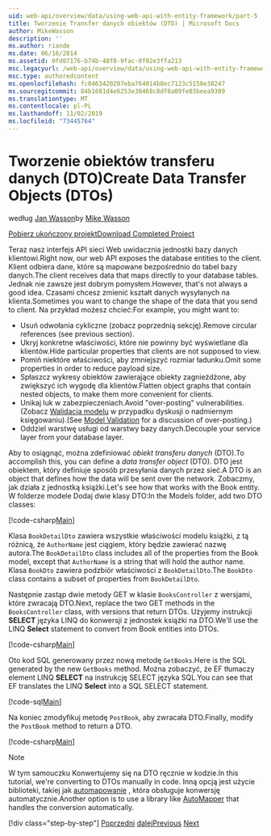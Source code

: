 ```yaml
---
uid: web-api/overview/data/using-web-api-with-entity-framework/part-5
title: Tworzenie Transfer danych obiektów (DTO) | Microsoft Docs
author: MikeWasson
description: ''
ms.author: riande
ms.date: 06/16/2014
ms.assetid: 0fd07176-b74b-48f0-9fac-0f02e3ffa213
msc.legacyurl: /web-api/overview/data/using-web-api-with-entity-framework/part-5
msc.type: authoredcontent
ms.openlocfilehash: fc0463420207eba764014b8ec7123c5150e38247
ms.sourcegitcommit: 84b1681d4e6253e30468c8df8a09fe03beea9309
ms.translationtype: MT
ms.contentlocale: pl-PL
ms.lasthandoff: 11/02/2019
ms.locfileid: "73445764"
---
```

# <a name="create-data-transfer-objects-dtos"></a><span data-ttu-id="9b061-102">Tworzenie obiektów transferu danych (DTO)</span><span class="sxs-lookup"><span data-stu-id="9b061-102">Create Data Transfer Objects (DTOs)</span></span>

<span data-ttu-id="9b061-103">według [Jan Wasson](https://github.com/MikeWasson)</span><span class="sxs-lookup"><span data-stu-id="9b061-103">by [Mike Wasson](https://github.com/MikeWasson)</span></span>

[<span data-ttu-id="9b061-104">Pobierz ukończony projekt</span><span class="sxs-lookup"><span data-stu-id="9b061-104">Download Completed Project</span></span>](https://github.com/MikeWasson/BookService)

<span data-ttu-id="9b061-105">Teraz nasz interfejs API sieci Web uwidacznia jednostki bazy danych klientowi.</span><span class="sxs-lookup"><span data-stu-id="9b061-105">Right now, our web API exposes the database entities to the client.</span></span> <span data-ttu-id="9b061-106">Klient odbiera dane, które są mapowane bezpośrednio do tabel bazy danych.</span><span class="sxs-lookup"><span data-stu-id="9b061-106">The client receives data that maps directly to your database tables.</span></span> <span data-ttu-id="9b061-107">Jednak nie zawsze jest dobrym pomysłem.</span><span class="sxs-lookup"><span data-stu-id="9b061-107">However, that's not always a good idea.</span></span> <span data-ttu-id="9b061-108">Czasami chcesz zmienić kształt danych wysyłanych na klienta.</span><span class="sxs-lookup"><span data-stu-id="9b061-108">Sometimes you want to change the shape of the data that you send to client.</span></span> <span data-ttu-id="9b061-109">Na przykład możesz chcieć:</span><span class="sxs-lookup"><span data-stu-id="9b061-109">For example, you might want to:</span></span>

- <span data-ttu-id="9b061-110">Usuń odwołania cykliczne (zobacz poprzednią sekcję).</span><span class="sxs-lookup"><span data-stu-id="9b061-110">Remove circular references (see previous section).</span></span>
- <span data-ttu-id="9b061-111">Ukryj konkretne właściwości, które nie powinny być wyświetlane dla klientów.</span><span class="sxs-lookup"><span data-stu-id="9b061-111">Hide particular properties that clients are not supposed to view.</span></span>
- <span data-ttu-id="9b061-112">Pomiń niektóre właściwości, aby zmniejszyć rozmiar ładunku.</span><span class="sxs-lookup"><span data-stu-id="9b061-112">Omit some properties in order to reduce payload size.</span></span>
- <span data-ttu-id="9b061-113">Spłaszcz wykresy obiektów zawierające obiekty zagnieżdżone, aby zwiększyć ich wygodę dla klientów.</span><span class="sxs-lookup"><span data-stu-id="9b061-113">Flatten object graphs that contain nested objects, to make them more convenient for clients.</span></span>
- <span data-ttu-id="9b061-114">Unikaj luk w zabezpieczeniach.</span><span class="sxs-lookup"><span data-stu-id="9b061-114">Avoid "over-posting" vulnerabilities.</span></span> <span data-ttu-id="9b061-115">(Zobacz [Walidacja modelu](../../formats-and-model-binding/model-validation-in-aspnet-web-api.md) w przypadku dyskusji o nadmiernym księgowaniu).</span><span class="sxs-lookup"><span data-stu-id="9b061-115">(See [Model Validation](../../formats-and-model-binding/model-validation-in-aspnet-web-api.md) for a discussion of over-posting.)</span></span>
- <span data-ttu-id="9b061-116">Oddziel warstwę usługi od warstwy bazy danych.</span><span class="sxs-lookup"><span data-stu-id="9b061-116">Decouple your service layer from your database layer.</span></span>

<span data-ttu-id="9b061-117">Aby to osiągnąć, można zdefiniować *obiekt transferu danych* (DTO).</span><span class="sxs-lookup"><span data-stu-id="9b061-117">To accomplish this, you can define a *data transfer object* (DTO).</span></span> <span data-ttu-id="9b061-118">DTO jest obiektem, który definiuje sposób przesyłania danych przez sieć.</span><span class="sxs-lookup"><span data-stu-id="9b061-118">A DTO is an object that defines how the data will be sent over the network.</span></span> <span data-ttu-id="9b061-119">Zobaczmy, jak działa z jednostką książki.</span><span class="sxs-lookup"><span data-stu-id="9b061-119">Let's see how that works with the Book entity.</span></span> <span data-ttu-id="9b061-120">W folderze modele Dodaj dwie klasy DTO:</span><span class="sxs-lookup"><span data-stu-id="9b061-120">In the Models folder, add two DTO classes:</span></span>

[!code-csharp[Main](part-5/samples/sample1.cs)]

<span data-ttu-id="9b061-121">Klasa `BookDetailDto` zawiera wszystkie właściwości modelu książki, z tą różnicą, że `AuthorName` jest ciągiem, który będzie zawierać nazwę autora.</span><span class="sxs-lookup"><span data-stu-id="9b061-121">The `BookDetailDto` class includes all of the properties from the Book model, except that `AuthorName` is a string that will hold the author name.</span></span> <span data-ttu-id="9b061-122">Klasa `BookDto` zawiera podzbiór właściwości z `BookDetailDto`.</span><span class="sxs-lookup"><span data-stu-id="9b061-122">The `BookDto` class contains a subset of properties from `BookDetailDto`.</span></span>

<span data-ttu-id="9b061-123">Następnie zastąp dwie metody GET w klasie `BooksController` z wersjami, które zwracają DTO.</span><span class="sxs-lookup"><span data-stu-id="9b061-123">Next, replace the two GET methods in the `BooksController` class, with versions that return DTOs.</span></span> <span data-ttu-id="9b061-124">Użyjemy instrukcji **SELECT** języka LINQ do konwersji z jednostek książki na DTO.</span><span class="sxs-lookup"><span data-stu-id="9b061-124">We'll use the LINQ **Select** statement to convert from Book entities into DTOs.</span></span>

[!code-csharp[Main](part-5/samples/sample2.cs)]

<span data-ttu-id="9b061-125">Oto kod SQL generowany przez nową metodę `GetBooks`.</span><span class="sxs-lookup"><span data-stu-id="9b061-125">Here is the SQL generated by the new `GetBooks` method.</span></span> <span data-ttu-id="9b061-126">Można zobaczyć, że EF tłumaczy element LINQ **SELECT** na instrukcję SELECT języka SQL.</span><span class="sxs-lookup"><span data-stu-id="9b061-126">You can see that EF translates the LINQ **Select** into a SQL SELECT statement.</span></span>

[!code-sql[Main](part-5/samples/sample3.sql)]

<span data-ttu-id="9b061-127">Na koniec zmodyfikuj metodę `PostBook`, aby zwracała DTO.</span><span class="sxs-lookup"><span data-stu-id="9b061-127">Finally, modify the `PostBook` method to return a DTO.</span></span>

[!code-csharp[Main](part-5/samples/sample4.cs)]

> [!NOTE]
> <span data-ttu-id="9b061-128">W tym samouczku Konwertujemy się na DTO ręcznie w kodzie.</span><span class="sxs-lookup"><span data-stu-id="9b061-128">In this tutorial, we're converting to DTOs manually in code.</span></span> <span data-ttu-id="9b061-129">Inną opcją jest użycie biblioteki, takiej jak [automapowanie](http://automapper.org/) , która obsługuje konwersję automatycznie.</span><span class="sxs-lookup"><span data-stu-id="9b061-129">Another option is to use a library like [AutoMapper](http://automapper.org/) that handles the conversion automatically.</span></span>
> 
> [!div class="step-by-step"]
> <span data-ttu-id="9b061-130">[Poprzedni](part-4.md)
> [dalej](part-6.md)</span><span class="sxs-lookup"><span data-stu-id="9b061-130">[Previous](part-4.md)
[Next](part-6.md)</span></span>
